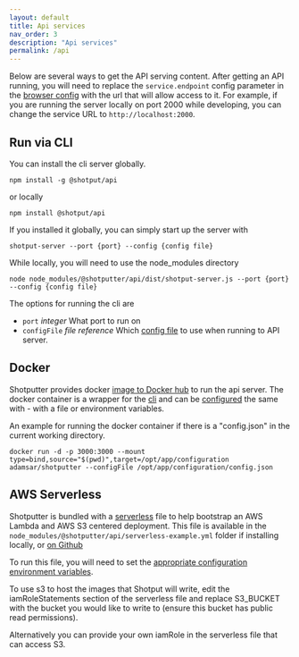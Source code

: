 ```yaml
---
layout: default
title: Api services
nav_order: 3
description: "Api services"
permalink: /api
---
```


Below are several ways to get the API serving content. After getting an API running, you will need to replace
the `service.endpoint` config parameter in the [browser config](/shotputter/#browser-configuration) with the url that will 
allow access to it. For example, if you are running the server locally on port 2000 while developing, you can change the service URL to 
`http://localhost:2000`. 

## Run via CLI

You can install the cli server globally. 
```$xslt
npm install -g @shotput/api
```

or locally 
```$xslt
npm install @shotput/api
``` 

If you installed it globally, you can simply start up the server with

```$xslt
shotput-server --port {port} --config {config file}
```

While locally, you will need to use the node_modules directory


```$xslt
node node_modules/@shotputter/api/dist/shotput-server.js --port {port} --config {config file}
```

The options for running the cli are

* `port` *integer*  What port to run on
* `configFile` *file reference* Which [config file](/shotputter/server-configuration) to use when running to API server.

## Docker 

Shotputter provides docker [image to Docker hub](https://hub.docker.com/repository/docker/adamsar/shotputter) to run the api server. The 
docker container is a wrapper for the [cli](/shotputter/api#run-via-cli) and can be [configured](/shotputter/server-configuration) the same with - with a file or environment variables.

An example for running the docker container if there is a "config.json" in the current working directory.

```$xslt
docker run -d -p 3000:3000 --mount type=bind,source="$(pwd)",target=/opt/app/configuration adamsar/shotputter --configFile /opt/app/configuration/config.json
```
 
## AWS Serverless

Shotputter is bundled with a [serverless](https://serverless.com) file to help bootstrap an AWS Lambda and AWS S3 
centered deployment. This file is available in the `node_modules/@shotputter/api/serverless-example.yml` folder if installing locally,
or [on Github](https://github.com/adamsar/shotputter/blob/master/packages/api/src/main/serverless/serverless-example.yml)

To run this file, you will need to set the [appropriate configuration environment variables](/shotputter/server-configuration).

To use s3 to host the images that Shotput will write, edit the iamRoleStatements section of the serverless file and replace S3_BUCKET with the bucket you would like to write to (ensure this bucket has public read permissions).

Alternatively you can provide your own iamRole in the serverless file that can access S3.

     
